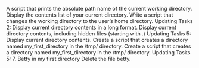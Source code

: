A script that prints the absolute path name of the current working directory.
Display the contents list of your current directory.
Write a script that changes the working directory to the user’s home directory.
Updating Tasks 2:  Display current directory contents in a long format.
Display current directory contents, including hidden files (starting with .)
Updating Tasks 5:  Display current directory contents.
Create a script that creates a directory named my_first_directory in the /tmp/ directory.
Create a script that creates a directory named my_first_directory in the /tmp/ directory.
Updating Tasks 5:  7. Betty in my first directory
Delete the file betty.
